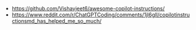 - https://github.com/Vishavjeet6/awesome-copilot-instructions/
- https://www.reddit.com/r/ChatGPTCoding/comments/1jl6gll/copilotinstructionsmd_has_helped_me_so_much/
